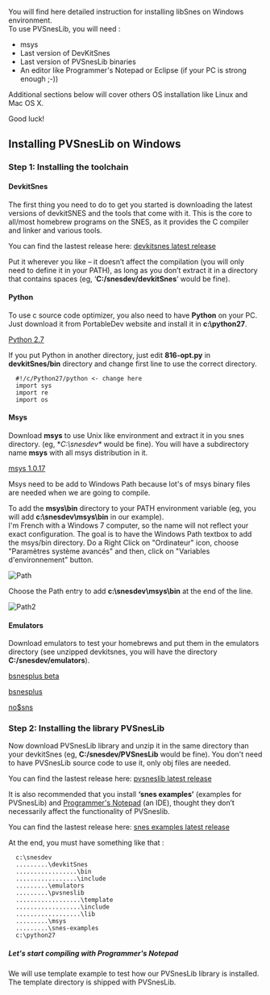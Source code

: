 You will find here detailed instruction for installing libSnes on Windows environment.  
To use PVSnesLib, you will need :  
  * msys  
  * Last version of DevKitSnes 
  * Last version of PVSnesLib binaries  
  * An editor like Programmer's Notepad or Eclipse (if your PC is strong enough ;-))  

Additional sections below will cover others OS installation like Linux and Mac OS X.  

Good luck!  

## Installing PVSnesLib on Windows

### Step 1: Installing the toolchain

#### DevkitSnes

The first thing you need to do to get you started is downloading the latest versions of devkitSNES and the tools that come with it. This is the core to all/most homebrew programs on the SNES, as it provides the C compiler and linker and various tools.  

You can find the lastest release here: [devkitsnes latest release](https://github.com/alekmaul/pvsneslib/releases/latest)  

Put it wherever you like – it doesn’t affect the compilation (you will only need to define it in your PATH), as long as you don’t extract it in a directory that contains spaces (eg, ‘**C:/snesdev/devkitSnes**’ would be fine).  

#### Python

To use c source code optimizer, you also need to have **Python** on your PC. Just download it from PortableDev website and install it in **c:\python27**.

[Python 2.7](http://www.portabledev.com/download/12/)

If you put Python in another directory, just edit **816-opt.py** in **devkitSnes/bin** directory and change first line to use the correct directory.  
```
  #!/c/Python27/python <- change here
  import sys
  import re
  import os
```

#### Msys

Download **msys** to use Unix like environment and extract it in you snes directory. (eg, **C:\snesdev\** would be fine). You will have a subdirectory name **msys** with all msys distribution in it.  

[msys 1.0.17](http://www.portabledev.com/download/11/)

Msys need to be add to Windows Path because lot's of msys binary files are needed when we are going to compile.  

To add the **msys\bin** directory to your PATH environment variable (eg,  you will add  **c:\snesdev\msys\bin** in our example).  
I'm French with a Windows 7 computer, so the name will not reflect your exact configuration. The goal is to have the Windows Path textbox to add the msys/bin directory. Do a Right Click on "Ordinateur" icon, choose "Paramètres système avancés" and then, click on "Variables d'environnement" button.  

![Path](http://www.portabledev.com/wp-content/uploads/2018/02/pn_tools_04.jpg)

Choose the Path entry to add **c:\snesdev\msys\bin** at the end of the line.  

![Path2](http://www.portabledev.com/wp-content/uploads/2018/02/pn_tools_05.jpg)


#### Emulators  

Download emulators to test your homebrews and put them in the emulators directory (see unzipped devkitsnes, you will have the directory **C:/snesdev/emulators**).  

[bsnesplus beta](http://revenant1.net/bsnes-plus-benny-win64.zip)

[bsnesplus](https://github.com/devinacker/bsnes-plus/releases)

[no$sns](http://problemkaputt.de/sns.htm)

### Step 2: Installing the library PVSnesLib

Now download PVSnesLib library and unzip it in the same directory than your devkitSnes (eg, **C:/snesdev/PVSnesLib** would be fine). You don't need to have PVSnesLib source code to use it, only obj files are needed.  

You can find the lastest release here: [pvsneslib latest release](https://github.com/alekmaul/pvsneslib/releases/latest)  

It is also recommended that you install **‘snes examples’** (examples for PVSnesLib) and [Programmer's Notepad](http://www.pnotepad.org/download/) (an IDE), thought they don’t necessarily affect the functionality of PVSneslib.

You can find the lastest release here: [snes examples latest release](https://github.com/alekmaul/pvsneslib/releases/latest)  

At the end, you must have something like that :  
```
  c:\snesdev
  .........\devkitSnes
  .................\bin
  .................\include
  .........\emulators
  .........\pvsneslib
  ..................\template
  ..................\include
  ..................\lib
  .........\msys
  .........\snes-examples
  c:\python27
```

##### Let's start compiling with Programmer's Notepad

We will use template example to test how our PVSnesLib library is installed. The template directory is shipped with PVSnesLib.  
